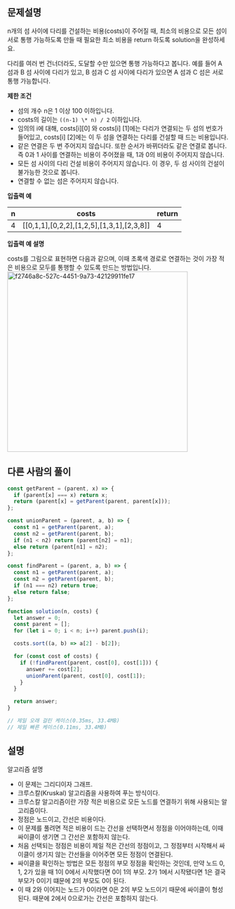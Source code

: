 ## 문제설명

n개의 섬 사이에 다리를 건설하는 비용(costs)이 주어질 때, 최소의 비용으로 모든 섬이 서로 통행 가능하도록 만들 때 필요한 최소 비용을 return 하도록 solution을 완성하세요.

다리를 여러 번 건너더라도, 도달할 수만 있으면 통행 가능하다고 봅니다. 예를 들어 A 섬과 B 섬 사이에 다리가 있고, B 섬과 C 섬 사이에 다리가 있으면 A 섬과 C 섬은 서로 통행 가능합니다.

**제한 조건**

- 섬의 개수 n은 1 이상 100 이하입니다.
- costs의 길이는 `((n-1) \* n) / 2` 이하입니다.
- 임의의 i에 대해, costs[i][0] 와 costs[i] [1]에는 다리가 연결되는 두 섬의 번호가 들어있고, costs[i] [2]에는 이 두 섬을 연결하는 다리를 건설할 때 드는 비용입니다.
- 같은 연결은 두 번 주어지지 않습니다. 또한 순서가 바뀌더라도 같은 연결로 봅니다. 즉 0과 1 사이를 연결하는 비용이 주어졌을 때, 1과 0의 비용이 주어지지 않습니다.
- 모든 섬 사이의 다리 건설 비용이 주어지지 않습니다. 이 경우, 두 섬 사이의 건설이 불가능한 것으로 봅니다.
- 연결할 수 없는 섬은 주어지지 않습니다.

**입출력 예**

| n   | costs                                                 | return |
| --- | ----------------------------------------------------- | ------ |
| 4   | \[\[0,1,1\],\[0,2,2\],\[1,2,5\],\[1,3,1\],\[2,3,8\]\] | 4      |

**입출력 예 설명**

costs를 그림으로 표현하면 다음과 같으며, 이때 초록색 경로로 연결하는 것이 가장 적은 비용으로 모두를 통행할 수 있도록 만드는 방법입니다.
<img width="411" alt="f2746a8c-527c-4451-9a73-42129911fe17" src="https://github.com/2023-MUST-EAT/must-eat/assets/97023321/0e922d9d-62ef-4f26-81a9-c1599a9202bd">

## 다른 사람의 풀이

```js
const getParent = (parent, x) => {
  if (parent[x] === x) return x;
  return (parent[x] = getParent(parent, parent[x]));
};

const unionParent = (parent, a, b) => {
  const n1 = getParent(parent, a);
  const n2 = getParent(parent, b);
  if (n1 < n2) return (parent[n2] = n1);
  else return (parent[n1] = n2);
};

const findParent = (parent, a, b) => {
  const n1 = getParent(parent, a);
  const n2 = getParent(parent, b);
  if (n1 === n2) return true;
  else return false;
};

function solution(n, costs) {
  let answer = 0;
  const parent = [];
  for (let i = 0; i < n; i++) parent.push(i);

  costs.sort((a, b) => a[2] - b[2]);

  for (const cost of costs) {
    if (!findParent(parent, cost[0], cost[1])) {
      answer += cost[2];
      unionParent(parent, cost[0], cost[1]);
    }
  }

  return answer;
}

// 제일 오래 걸린 케이스(0.35ms, 33.4MB)
// 제일 빠른 케이스(0.11ms, 33.4MB)
```

## 설명

알고리즘 설명

- 이 문제는 그리디이자 그래프.
- 크루스칼(Kruskal) 알고리즘을 사용하여 푸는 방식이다.
- 크루스칼 알고리즘이란 가장 적은 비용으로 모든 노드를 연결하기 위해 사용되는 알고리즘이다.
- 정점은 노드이고, 간선은 비용이다.
- 이 문제를 풀려면 적은 비용이 드는 간선을 선택하면서 정점을 이어야하는데, 이때 싸이클이 생기면 그 간선은 포함하지 않는다.
- 처음 선택되는 정점은 비용이 제일 적은 간선의 정점이고, 그 정점부터 시작해서 싸이클이 생기지 않는 간선들을 이어주면 모든 정점이 연결된다.
- 싸이클을 확인하는 방법은 모든 정점의 부모 정점을 확인하는 것인데, 만약 노드 0, 1, 2가 있을 때 1이 0에서 시작했다면 0이 1의 부모. 2가 1에서 시작됐다면 1은 결국 부모가 0이기 떄문에 2의 부모도 0이 된다.
- 이 때 2와 이어지는 노드가 0이라면 0은 2의 부모 노드이기 때문에 싸이클이 형성된다. 때문에 2에서 0으로가는 간선은 포함하지 않는다.

